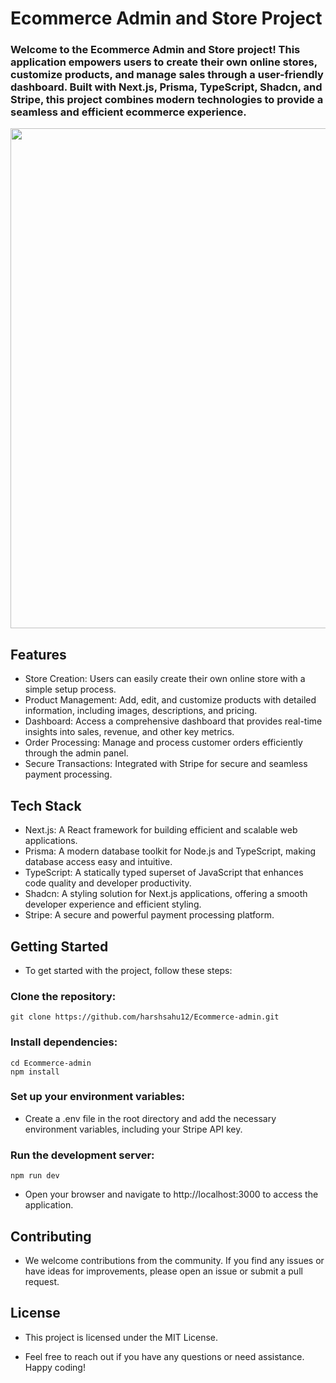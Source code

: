 # Ecommerce Admin and Store Project

### Welcome to the Ecommerce Admin and Store project! This application empowers users to create their own online stores, customize products, and manage sales through a user-friendly dashboard. Built with Next.js, Prisma, TypeScript, Shadcn, and Stripe, this project combines modern technologies to provide a seamless and efficient ecommerce experience.

 <img src="https://github.com/harshsahu12/Ecommerce-admin/assets/129574323/55f48301-16aa-4074-8c50-689e5cca56ec" width="800" />

## Features

- Store Creation: Users can easily create their own online store with a simple setup process.
- Product Management: Add, edit, and customize products with detailed information, including images, descriptions, and pricing.
- Dashboard: Access a comprehensive dashboard that provides real-time insights into sales, revenue, and other key metrics.
- Order Processing: Manage and process customer orders efficiently through the admin panel.
- Secure Transactions: Integrated with Stripe for secure and seamless payment processing.

## Tech Stack
- Next.js: A React framework for building efficient and scalable web applications.
- Prisma: A modern database toolkit for Node.js and TypeScript, making database access easy and intuitive.
- TypeScript: A statically typed superset of JavaScript that enhances code quality and developer productivity.
- Shadcn: A styling solution for Next.js applications, offering a smooth developer experience and efficient styling.
- Stripe: A secure and powerful payment processing platform.
  
## Getting Started
- To get started with the project, follow these steps:

### Clone the repository:
    git clone https://github.com/harshsahu12/Ecommerce-admin.git
    
### Install dependencies:

    cd Ecommerce-admin
    npm install
    
### Set up your environment variables:
- Create a .env file in the root directory and add the necessary environment variables, including your Stripe API key.

### Run the development server:

    npm run dev
    
- Open your browser and navigate to http://localhost:3000 to access the application.

## Contributing
- We welcome contributions from the community. If you find any issues or have ideas for improvements, please open an issue or submit a pull request.

## License
- This project is licensed under the MIT License.

- Feel free to reach out if you have any questions or need assistance. Happy coding!
